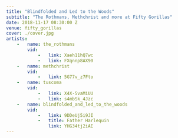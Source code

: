 ```yaml
---
title: "Blindfolded and Led to the Woods"
subtitle: "The Rothmans, Methchrist and more at Fifty Gorillas"
date: 2018-11-17 08:30:00 Z
venue: fifty_gorillas
cover: ./cover.jpg
artists:
    -   name: the_rothmans
        vid:
            -   link: Xaeh11hQ7wc
            -   link: FXqnnp8AX90
    -   name: methchrist
        vid:
            -   link: 5G77v_z7Fto
    -   name: tuscoma
        vid:
            -   link: X4X-5vaMiUU
            -   link: s4mbSk_4Jzc
    -   name: blindfolded_and_led_to_the_woods
        vid:
            -   link: 9DDeUj5i9JI
            -   title: Father Harlequin
                link: YHG34tj2iAE
---
```

